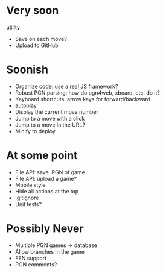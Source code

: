 # Very soon
utility
- Save on each move?
- Upload to GitHub

# Soonish
- Organize code: use a real JS framework?
- Robust PGN parsing: how do pgn4web, xboard, etc. do it?
- Keyboard shortcuts: arrow keys for forward/backward
- autoplay
- Display the current move number
- Jump to a move with a click
- Jump to a move in the URL?
- Minify to deploy

# At some point
- File API: save .PGN of game
- File API: upload a game?
- Mobile style
- Hide all actions at the top
- .gitignore
- Unit tests?

# Possibly Never
- Multiple PGN games => database
- Allow branches in the game
- FEN support
- PGN comments?
